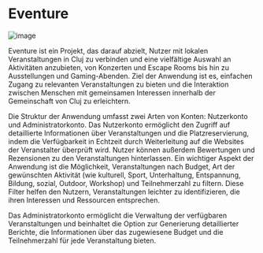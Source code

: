 # Eventure
![image](https://github.com/user-attachments/assets/1c402f74-b50b-4cfe-a5f3-a67312629c0b)


Eventure ist ein Projekt, das darauf abzielt, Nutzer mit lokalen Veranstaltungen in Cluj zu verbinden und eine vielfältige Auswahl an Aktivitäten anzubieten, von Konzerten und Escape Rooms bis hin zu Ausstellungen und Gaming-Abenden. Ziel der Anwendung ist es, einfachen Zugang zu relevanten Veranstaltungen zu bieten und die Interaktion zwischen Menschen mit gemeinsamen Interessen innerhalb der Gemeinschaft von Cluj zu erleichtern.

Die Struktur der Anwendung umfasst zwei Arten von Konten: Nutzerkonto und Administratorkonto. Das Nutzerkonto ermöglicht den Zugriff auf detaillierte Informationen über Veranstaltungen und die Platzreservierung, indem die Verfügbarkeit in Echtzeit durch Weiterleitung auf die Websites der Veranstalter überprüft wird. Nutzer können außerdem Bewertungen und Rezensionen zu den Veranstaltungen hinterlassen. Ein wichtiger Aspekt der Anwendung ist die Möglichkeit, Veranstaltungen nach Budget, Art der gewünschten Aktivität (wie kulturell, Sport, Unterhaltung, Entspannung, Bildung, sozial, Outdoor, Workshop) und Teilnehmerzahl zu filtern. Diese Filter helfen den Nutzern, Veranstaltungen leichter zu identifizieren, die ihren Interessen und Ressourcen entsprechen.

Das Administratorkonto ermöglicht die Verwaltung der verfügbaren Veranstaltungen und beinhaltet die Option zur Generierung detaillierter Berichte, die Informationen über das zugewiesene Budget und die Teilnehmerzahl für jede Veranstaltung bieten.
